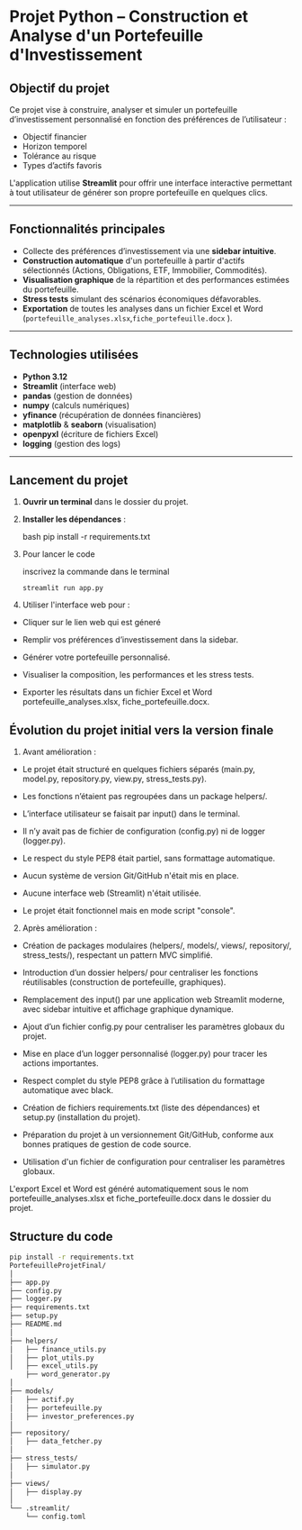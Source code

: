 # Projet Python – Construction et Analyse d'un Portefeuille d'Investissement

## Objectif du projet

Ce projet vise à construire, analyser et simuler un portefeuille d’investissement personnalisé en fonction des préférences de l’utilisateur :
- Objectif financier
- Horizon temporel
- Tolérance au risque
- Types d’actifs favoris

L'application utilise **Streamlit** pour offrir une interface interactive permettant à tout utilisateur de générer son propre portefeuille en quelques clics.

---

## Fonctionnalités principales

- Collecte des préférences d’investissement via une **sidebar intuitive**.
- **Construction automatique** d'un portefeuille à partir d'actifs sélectionnés (Actions, Obligations, ETF, Immobilier, Commodités).
- **Visualisation graphique** de la répartition et des performances estimées du portefeuille.
- **Stress tests** simulant des scénarios économiques défavorables.
- **Exportation** de toutes les analyses dans un fichier Excel et Word (`portefeuille_analyses.xlsx`,`fiche_portefeuille.docx` ).

---

## Technologies utilisées

- **Python 3.12**
- **Streamlit** (interface web)
- **pandas** (gestion de données)
- **numpy** (calculs numériques)
- **yfinance** (récupération de données financières)
- **matplotlib** & **seaborn** (visualisation)
- **openpyxl** (écriture de fichiers Excel)
- **logging** (gestion des logs)

---

## Lancement du projet

1. **Ouvrir un terminal** dans le dossier du projet.
2. **Installer les dépendances** :

    bash pip install -r requirements.txt
3. Pour lancer le code 

   inscrivez la commande dans le terminal 

    `streamlit run app.py`

4. Utiliser l'interface web pour :

- Cliquer sur le lien web qui est géneré 
- Remplir vos préférences d’investissement dans la sidebar.

- Générer votre portefeuille personnalisé.

- Visualiser la composition, les performances et les stress tests.

- Exporter les résultats dans un fichier Excel et Word portefeuille_analyses.xlsx, fiche_portefeuille.docx.

## Évolution du projet initial vers la version finale

1. Avant amélioration :

- Le projet était structuré en quelques fichiers séparés (main.py, model.py, repository.py, view.py, stress_tests.py).

- Les fonctions n’étaient pas regroupées dans un package helpers/.

- L’interface utilisateur se faisait par input() dans le terminal.

- Il n’y avait pas de fichier de configuration (config.py) ni de logger (logger.py).

- Le respect du style PEP8 était partiel, sans formattage automatique.

- Aucun système de version Git/GitHub n'était mis en place.

- Aucune interface web (Streamlit) n'était utilisée.

- Le projet était fonctionnel mais en mode script "console".

2. Après amélioration :

- Création de packages modulaires (helpers/, models/, views/, repository/, stress_tests/), respectant un pattern MVC simplifié.

- Introduction d’un dossier helpers/ pour centraliser les fonctions réutilisables (construction de portefeuille, graphiques).

- Remplacement des input() par une application web Streamlit moderne, avec sidebar intuitive et affichage graphique dynamique.

- Ajout d’un fichier config.py pour centraliser les paramètres globaux du projet.

- Mise en place d’un logger personnalisé (logger.py) pour tracer les actions importantes.

- Respect complet du style PEP8 grâce à l’utilisation du formattage automatique avec black.

- Création de fichiers requirements.txt (liste des dépendances) et setup.py (installation du projet).

- Préparation du projet à un versionnement Git/GitHub, conforme aux bonnes pratiques de gestion de code source.
- Utilisation d'un fichier de configuration pour centraliser les paramètres globaux.

L'export Excel et Word est généré automatiquement sous le nom portefeuille_analyses.xlsx et fiche_portefeuille.docx dans le dossier du projet.

## Structure du code 
```bash
pip install -r requirements.txt
PortefeuilleProjetFinal/
│
├── app.py
├── config.py
├── logger.py
├── requirements.txt
├── setup.py
├── README.md
│
├── helpers/
│   ├── finance_utils.py
│   ├── plot_utils.py
│   ├── excel_utils.py
    ├── word_generator.py
│
├── models/
│   ├── actif.py
│   ├── portefeuille.py
│   ├── investor_preferences.py
│
├── repository/
│   ├── data_fetcher.py
│
├── stress_tests/
│   ├── simulator.py
│
├── views/
│   ├── display.py
│
└── .streamlit/
    └── config.toml


